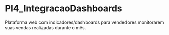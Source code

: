 # PI4_IntegracaoDashboards
Plataforma web com indicadores/dashboards para vendedores monitorarem suas vendas realizadas durante o mês.

